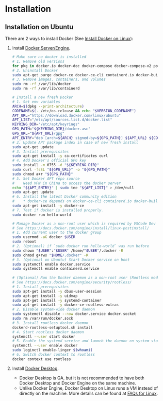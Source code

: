 # Installation #

## Installation on Ubuntu ##

There are 2 ways to install Docker (See [Install Docker on
Linux](https://docs.docker.com/desktop/install/linux-install/)):
1. Install [Docker Server/Engine](https://docs.docker.com/engine/).

   ```bash
   # Make sure no docker is installed
   # 1. Remove old versions
   for pkg in docker.io docker-doc docker-compose docker-compose-v2 podman-docker containerd runc; do sudo apt-get remove $pkg; done
   # 2. Uninstall Docker
   sudo apt-get purge docker-ce docker-ce-cli containerd.io docker-buildx-plugin docker-compose-plugin docker-ce-rootless-extras
   # 3. Remove images, containers, and volumes
   sudo rm -rf /var/lib/docker
   sudo rm -rf /var/lib/containerd
   
   # Install a new fresh Docker
   # 1. Set env variables
   ARCH=$(dpkg --print-architecture)
   CODENAME=$(. /etc/os-release && echo "$VERSION_CODENAME")
   APT_URL="https://download.docker.com/linux/ubuntu"
   APT_LIST="/etc/apt/sources.list.d/docker.list"
   KEYRING_DIR="/etc/apt/keyrings"
   GPG_PATH="${KEYRING_DIR}/docker.asc"
   GPG_URL="${APT_URL}/gpg"
   APT_ENTRY="deb [arch=${ARCH} signed-by=${GPG_PATH}] ${APT_URL} ${CODENAME} stable"
   # 2. Update APT package index in case of new fresh install
   sudo apt-get update
   # 3. Install prerequisites
   sudo apt-get install -y ca-certificates curl
   # 4. Add Docker's official GPG key
   sudo install -m 0755 -d "${KEYRING_DIR}"
   sudo curl -fsSL "${GPG_URL}" -o "${GPG_PATH}"
   sudo chmod a+r "${GPG_PATH}"
   # 5. Set Docker APT repo source
   #    Need VPN in China to access the docker server
   echo "${APT_ENTRY}" | sudo tee "${APT_LIST}" > /dev/null
   sudo apt-get update
   # 6. Install the latest Docker community edition
   #    * docker-ce depends on docker-ce-cli containerd.io docker-buildx-plugin docker-compose-plugin
   sudo apt-get install -y docker-ce
   # 7. Test if docker is installed properly.
   sudo docker run hello-world
   
   # Manage Docker as a non-root user which is required by VSCode Dev Container Extension
   # See https://docs.docker.com/engine/install/linux-postinstall/
   # 1. Add current user to the docker group
   sudo usermod -aG docker $USER
   sudo reboot
   # 2. (Optional) if `sudo docker run hello-world` was run before
   sudo chown "$USER":"$USER" /home/"$USER"/.docker -R
   sudo chmod g+rwx "$HOME/.docker" -R
   # 3. (Optional on Ubuntu) Start Docker service on boot
   sudo systemctl enable docker.service
   sudo systemctl enable containerd.service
 
   # (Optional) Run the Docker daemon as a non-root user (Rootless mode)
   # See https://docs.docker.com/engine/security/rootless/
   # 1. Install prerequisites
   sudo apt-get install -y dbus-user-session
   sudo apt-get install -y uidmap
   sudo apt-get install -y systemd-container
   sudo apt-get install -y docker-ce-rootless-extras
   # 2. Disable system-wide docker daemon
   sudo systemctl disable --now docker.service docker.socket
   sudo rm /var/run/docker.sock
   # 3. Install rootless docker daemon
   dockerd-rootless-setuptool.sh install
   # 4. Start rootless docker daemon
   systemctl --user start docker
   # 5. Enable the systemd service and launch the daemon on system startup
   systemctl --user enable docker
   sudo loginctl enable-linger $(whoami)
   # 6. Switch docker context to rootless
   docker context use rootless
   ```

1. Install [Docker Desktop](https://docs.docker.com/desktop/).
   + Docker Desktop is GA, but it is not recommended to have both
     Docker Desktop and Docker Engine on the same machine.
   + Unlike Docker Engine, Docker Desktop on Linux runs a VM instead
     of directly on the machine.  More details can be found at [FAQs
     for Linux](https://docs.docker.com/desktop/faqs/linuxfaqs/).
